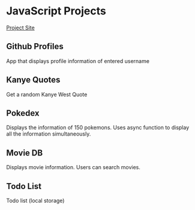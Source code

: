 # JavaScript Projects

[Project Site](https://subigyan.github.io/js-projects/)

## Github Profiles

App that displays profile information of entered username

## Kanye Quotes

Get a random Kanye West Quote

## Pokedex

Displays the information of 150 pokemons. Uses async function to display all the information simultaneously.

## Movie DB

Displays movie information. Users can search movies.

## Todo List

Todo list (local storage)
